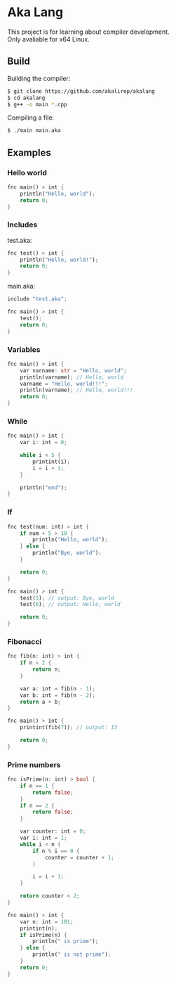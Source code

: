 # Aka Lang
This project is for learning about compiler development.<br/>
Only avaliable for x64 Linux.

## Build
Building the compiler:
```bash
$ git clone https://github.com/akalirep/akalang
$ cd akalang
$ g++ -o main *.cpp
```
Compiling a file:
```bash
$ ./main main.aka
```

## Examples
### Hello world
```rust
fnc main() > int {
	println("Hello, world");
	return 0;
}
```

### Includes
test.aka:
```rust
fnc test() > int {
	println("Hello, world!");
	return 0;
}
```

main.aka:
```rust
include "test.aka";

fnc main() > int {
	test();
	return 0;
}
```

### Variables
```rust
fnc main() > int {
	var varname: str = "Hello, world";
	println(varname); // Hello, world
	varname = "Hello, world!!!";
	println(varname); // Hello, world!!!
	return 0;
}
```

### While
```rust
fnc main() > int {
	var i: int = 0;

	while i < 5 {
		printint(i);
		i = i + 1;
	}

	println("end");
}
```

### If
```rust
fnc test(num: int) > int {
	if num + 5 > 10 {
		println("Hello, world");
	} else {
		println("Bye, world");
	}

	return 0;
}

fnc main() > int {
	test(5); // output: Bye, world
	test(6); // output: Hello, world

	return 0;
}
```

### Fibonacci
```rust
fnc fib(n: int) > int {
	if n < 2 {
		return n;
	}

	var a: int = fib(n - 1);
	var b: int = fib(n - 2);
	return a + b;
}

fnc main() > int {
	printint(fib(7)); // output: 13

	return 0;
}
```

### Prime numbers
```rust
fnc isPrime(n: int) > bool {
	if n == 1 {
		return false;
	}
	if n == 2 {
		return false;
	}

	var counter: int = 0;
	var i: int = 1;
	while i < n {
		if n % i == 0 {
			counter = counter + 1;
		}

		i = i + 1;
	}

	return counter < 2;
}

fnc main() > int {
	var n: int = 101;
	printint(n);
	if isPrime(n) {
		println(" is prime");
	} else {
		println(" is not prime");
	}
	return 0;
}
```
